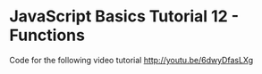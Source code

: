 JavaScript Basics Tutorial 12 - Functions
=========================================

Code for the following video tutorial http://youtu.be/6dwyDfasLXg
